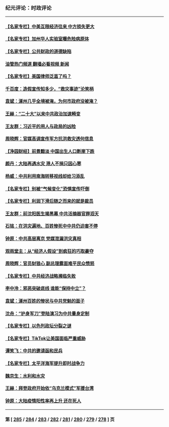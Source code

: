 ### 纪元评论：时政评论
---
#### [【名家专栏】中美互限经济往来 中方损失更大](../../pages/nsc1025/n14050232.md?08100330) 
#### [【名家专栏】加州华人实验室曝危险病原体](../../pages/nsc1025/n14050930.md?08100330) 
#### [【名家专栏】公共财政的道德缺陷](../../pages/nsc1025/n14048611.md?08100330) 
#### [油管热门频道 翻墙必看视频 新闻](ok?08100330)
#### [【名家专栏】美国律师泛滥了吗？](../../pages/nsc1025/n14049522.md?08100330) 
#### [千百度：造假宣传知多少，“救灾事迹”沦笑柄](../../pages/nsc1025/n14050751.md?08100330) 
#### [袁斌：涿州几乎全境被淹，为何市政府没被淹？](../../pages/nsc1025/n14050730.md?08100330) 
#### [王赫：“二十大”以来中共政治加速畸变](../../pages/nsc1025/n14050408.md?08100330) 
#### [王友群：习近平的用人与政局的凶险](../../pages/nsc1025/n14050390.md?08100330) 
#### [周晓辉：官媒高调宣传军方抗洪救灾透何信息](../../pages/nsc1025/n14050301.md?08100330) 
#### [【净园财经】前景黯淡 中国出生人口断崖下跌](../../pages/nsc1025/n14049754.md?08100330) 
#### [颜丹：大陆再遇水灾 港人不捐只因心寒](../../pages/nsc1025/n14049607.md?08100330) 
#### [杨威：中共利用南海转移视线却给习添乱](../../pages/nsc1025/n14049794.md?08100330) 
#### [【名家专栏】别被“气候变化”恐惧宣传吓倒](../../pages/nsc1025/n14049021.md?08100330) 
#### [【名家专栏】利润下滑后随之而来的就是裁员](../../pages/nsc1025/n14048050.md?08100330) 
#### [王友群：前沈阳医生揭黑幕 中共活摘器官罪滔天](../../pages/nsc1025/n14049646.md?08100330) 
#### [石铭：在洪灾遍地、百姓惨死中中共仍迫害不停](../../pages/nsc1025/n14049281.md?08100330) 
#### [钟原：中共高层离京 党媒泄漏洪灾真相](../../pages/nsc1025/n14049210.md?08100330) 
#### [观雨堂主：从“经济人假设”到疯狂的巧取豪夺](../../pages/nsc1025/n14049124.md?08100330) 
#### [周晓辉：官员豺狼心 副总理露面难平民众愤怒](../../pages/nsc1025/n14049052.md?08100330) 
#### [【名家专栏】中共经济战略濒临失败](../../pages/nsc1025/n14043725.md?08100330) 
#### [李中泠：邪恶突破底线 谁能“保持中立”？](../../pages/nsc1025/n14049032.md?08100330) 
#### [袁斌：涿州百姓的惨状与中共党魁的面子](../../pages/nsc1025/n14048853.md?08100330) 
#### [沈舟：“护身军刀”登陆演习为中共量身定制](../../pages/nsc1025/n14048668.md?08100330) 
#### [【名家专栏】以色列政坛分裂之谜](../../pages/nsc1025/n14047350.md?08100330) 
#### [【名家专栏】TikTok让美国面临严重威胁](../../pages/nsc1025/n14047354.md?08100330) 
#### [谭笑飞：中共的邀请函和民兵](../../pages/nsc1025/n14048575.md?08100330) 
#### [【名家专栏】太平洋海军提升即时战争力](../../pages/nsc1025/n14048053.md?08100330) 
#### [魏京生：水利和水灾](../../pages/nsc1025/n14048341.md?08100330) 
#### [王赫：拜登政府开始依“乌克兰模式”军援台湾](../../pages/nsc1025/n14047729.md?08100330) 
#### [钟原：大陆疫情阳性率再上升 还在死人](../../pages/nsc1025/n14047693.md?08100330) 

---
#### 第 [ [285](./285.md?08100330) / [284](./284.md?08100330) / [283](./283.md?08100330) / [282](./282.md?08100330) / [281](./281.md?08100330) / [280](./280.md?08100330) / [279](./279.md?08100330) / [278](./278.md?08100330) ] 页
